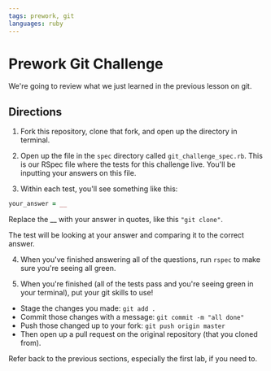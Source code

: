 ```yaml
---
tags: prework, git
languages: ruby
---
```


# Prework Git Challenge

We're going to review what we just learned in the previous lesson on git.

## Directions

1. Fork this repository, clone that fork, and open up the directory in terminal.

2. Open up the file in the `spec` directory called `git_challenge_spec.rb`. This is our RSpec file where the tests for this challenge live. You'll be inputting your answers on this file.

3. Within each test, you'll see something like this:

```ruby
your_answer = __
```

Replace the __ with your answer in quotes, like this `"git clone"`.

The test will be looking at your answer and comparing it to the correct answer.

4. When you've finished answering all of the questions, run `rspec` to make sure you're seeing all green.

5. When you're finished (all of the tests pass and you're seeing green in your terminal), put your git skills to use!
* Stage the changes you made: `git add .`
* Commit those changes with a message: `git commit -m "all done"`
* Push those changed up to your fork: `git push origin master`
* Then open up a pull request on the original repository (that you cloned from).

Refer back to the previous sections, especially the first lab, if you need to.
